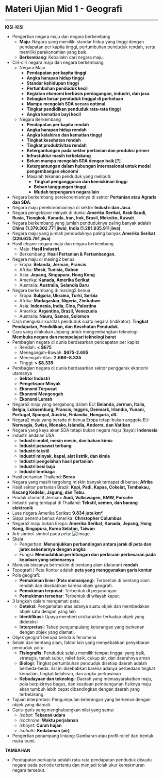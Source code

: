 # Materi Ujian Mid 1 - Geografi
---

**KISI-KISI**
- Pengertian negara maju dan negara berkembang
   - **Maju**: Negara yang memiliki standar hidup yang tinggi dengan pendapatan per kapita tinggi, pertumbuhan penduduk rendah, serta memiliki perekonomian yang baik.
   - **Berkembang**: Kebaliakn dari negara maju.
- Ciri-ciri negara maju dan negara berkembang
    - Negara Maju
        - **Pendapatan per kapita tinggi**
        - **Angka harapan hidup tinggi**
        - **Standar kehidupan tinggi**
        - **Pertumbuhan penduduk kecil**
        - **Kegiatan ekonomi berbasis perdagangan, industri, dan jasa**
        - **Sebagian besar penduduk tinggal di perkotaan**
        - **Mampu mengolah SDA secara optimal**
        - **Tingkat pendidikan penduduk rata-rata tinggi**
        - **Angka kematian bayi kecil**
    - Negara Berkembang
        - **Pendapatan per kapita rendah**
        - **Angka harapan hidup rendah**
        - **Angka kelahiran dan kematian tinggi**
        - **Tingkat kesehatan rendah**
        - **Tingkat produktivitas rendah**
        - **Ketergantungan pada sektor pertanian dan produksi primer**
        - **Infrastuktur masih terbelakang**
        - **Belum mampu mengolah SDA dengan baik [?]**
        - **Ketergantungan dalam hubungan internasional untuk modal pengembangan ekonomi**
        - Masalah tekanan penduduk yang meliputi:
     	    - **Tingkat pengangguran dan kemiskinan tinggi**
     	    - **Beban tanggungan tinggi**
     	    - **Mudah terpengaruh negara lain**
- Negara berkembang perekonomiannya di sektor **Pertanian atau Agraris dan SDA**.
- Negara maju perekonomiannya di sektor **Industri dan Jasa**.
- Negara pengekspor minyak di dunia: **Amerika Serikat, Arab Saudi, Rusia, Tiongkok, Kanada, Iran, Irak, Brasil, Meksiko, Kuwait**.
- Negara berkembang yang jumlah penduduknya paling banyak adalah **China (1.379.302.771 jiwa)**, **India (1.281.935.911 jiwa)**.
- Negara maju yang jumlah penduduknya paling banyak **Amerika Serikat (326.625.791 jiwa)**
- Hasil ekspor negara maju dan negara berkembang
    - Maju: **Hasil Industri.**
    - Berkembang: **Hasil Pertanian & Pertambangan.**
- Negara maju di masing2 benua
    - Eropa: **Belanda, Jerman, Prancis**
    - Afrika: **Mesir, Tunisia, Gabon**
    - Asia: **Jepang, Singapura, Hong Kong**
    - Amerika: **Kanada, Amerika Serikat**
    - Australia: **Australia, Selandia Baru**
- Negara berkembang di masing2 benua
    - Eropa: **Bulgaria, Ukraina, Turki, Serbia**
    - Afrika: **Madagaskar, Nigeria, Zimbabwe**
    - Asia: **Indonesia, India, Cina, Palestina**
    - Amerika: **Argentina, Brazil, Venezuela**
    - Australia: **Nauru, Samoa, Solomon**
- Cara mengukur kualitas penduduk suatu negara (indikator): **Tingkat Pendapatan, Pendidikan, dan Kesehatan Penduduk**.
- Cara yang dilakukan Jepang untuk mengembangkan teknologi: **Membuka negara dan mempelajari teknologi barat** 
- Pembagian negara di dunia berdasarkan pendapatan per kapita
    - Rendah: **< $675**
    - Menegangah-Bawah: **$675-2.695**
    - Menengah-Atas: **$2.696-$8.335**
    - Tinggi: **> $8.335**
- Pembagian negara di dunia berdasarkan sektor penggerak ekonomi utamanya
    - **Sektor Industri**
    - **Pengekspor Minyak**
    - **Ekonomi Terpusat**
    - **Ekonomi Mengengah**
    - **Ekonomi Lemah**
- Negara2 maju yang bergabung dalam EU: **Belanda, Jerman, Italia, Belgia, Luksemburg, Prancis, Inggris, Denmark, Irlandia, Yunani, Portugal, Spanyol, Austria, Finlandia, Hongaria, dll.**
- Negara2 maju yang berada di benua Eropa tetapi bukan anggota EU: **Norwegia, Swiss, Monako, Islandia, Andorra, dan Vatikan**
- Negara yang kaya akan SDA tetapi bukan negara maju (kaya): **Indonesia**
- Industri andalan USA
    - **Industri mobil, mesin mesin, dan bahan kimia**
    - **Industri pesawat terbang**
    - **Industri tekstil**
    - **Industri minyak, kapal, alat listrik, dan kimia**
    - **Industri pengolahan hasil pertanian**
    - **Industri besi baja**
    - **Industri tembaga**
- Hasil pertanian Thailand: **Beras**
- Negara yang masih tergolong miskin banyak terdapat di benua: **Afrika**
- Hasil sektor pertanian Brazil: **Kopi, Padi, Kapas, Cokelat, Tembakau, Kacang Kedelai, Jagung, dan Tebu**.
- Produk otomotif Jerman: **Audi, Volkswagen, BMW, Porsche**
- Industri yang terdapat di Thailand: **Tekstil, semen, dan barang elektronik**
- Luas negara Amerika Serikat: **9.834 juta km²**
- Siapa penemu benua Amerika: **Christopher Columbus**
- Negara2 maju bukan Eropa: **Amerika Serikat, Kanada, Jepang, Hong Kong, Singapura, Korea Selatan, Taiwan**
- Arti simbol-simbol pada peta: ![Image](https://i.ibb.co/Lg9TkJ6/Simbol-pada-Peta.jpg)
- Skala
  - Pengertian: **Menunjukkan perbandingan antara jarak di peta dan jarak sebenarnya dengan angka**
  - Fungsi: **Memudahkan perhitungan dan perkiraan perbesaran pada keadaan yang sebenarnya**
- Manusia biasanya bermukim di bentang alam (dataran) **rendah**
- Topografi / Peta Kontur adalah **peta yang menggunakan garis kontur**
- Pola geografi:
  - **Pemukiman linier (Pola memanjang)**: Terbentuk di bentang alam rendah dan disebabkan karena objek geografi.
  - **Pemukiman terpusat**: Terbentuk di pegunungan.
  - **Pemukiman tersebar**: Terbentuk di wilayah kapur.
- 3 langkah dalam mengamati peta: 
  - **Deteksi**: Pengamatan atas adanya suatu objek dan membedakan objek satu dengan yang lain
  - **Identifikasi**: Upaya memberi ciri/karakter terhadap objek yang dideteksi
  - **Interpretasi**: Tahap pengumpulang keterangan yang berkenan dengan objek yang diamati.
- Objek geografi berupa benda & fenomena
- Selain dari bentang alam, faktor lain yang menyebabkan penyebaran penduduk yaitu:
  - **Fisiografis**: Penduduk selalu memilih tempat tinggal yang baik, strategis, tanah subur, relief baik, cukup air, dan daerahnya aman
  - **Biologi**: Tingkat pertumbuhan penduduk disetiap daerah adalah berbeda-beda. hal ini disebabkan karena adanya perbedaan tingkat kematian, tingkat kelahiran, dan angka perkawinan
  - **Kebudayaan dan teknologi**: Daerah yang memasyarakatkan maju, pola berpikirnya bagus, dan keadaan pembangunan fisiknya maju akan tumbuh lebih cepat dibandingkan dengan daerah yang terbelakang. 
- Tujuan interpretasi: Pengumpulan keterangan yang berkenan dengan objek yang diamati.
- Garis-garis yang menghubungkan nilai yang sama:
  - *Isobar*: **Tekanan udara**
  - *Isochrone*: **Waktu perjalanan**
  - *Ishoyet*: **Curah hujan**
  - *Isobath*: **Kedalaman (air)**
- Pengertian penampang lintang: Gambaran atau profil relief dari bentuk muka bumi.

**TAMBAHAN**
- Pendapatan perkapita adalah rata-rata pendapatan penduduk disuatu negara pada periode tertentu dan menjadi tolak ukur kemakmuran negara tersebut.